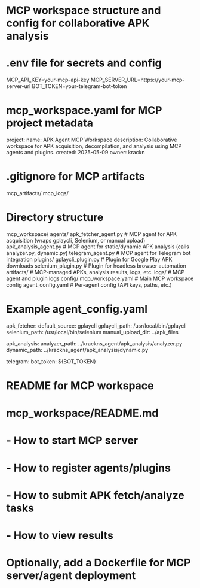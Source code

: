 # MCP workspace structure and config for collaborative APK analysis

# .env file for secrets and config
MCP_API_KEY=your-mcp-api-key
MCP_SERVER_URL=https://your-mcp-server-url
BOT_TOKEN=your-telegram-bot-token

# mcp_workspace.yaml for MCP project metadata
project:
  name: APK Agent MCP Workspace
  description: Collaborative workspace for APK acquisition, decompilation, and analysis using MCP agents and plugins.
  created: 2025-05-09
  owner: krackn

# .gitignore for MCP artifacts
mcp_artifacts/
mcp_logs/

# Directory structure
mcp_workspace/
  agents/
    apk_fetcher_agent.py         # MCP agent for APK acquisition (wraps gplaycli, Selenium, or manual upload)
    apk_analysis_agent.py        # MCP agent for static/dynamic APK analysis (calls analyzer.py, dynamic.py)
    telegram_agent.py            # MCP agent for Telegram bot integration
  plugins/
    gplaycli_plugin.py           # Plugin for Google Play APK downloads
    selenium_plugin.py           # Plugin for headless browser automation
  artifacts/
    # MCP-managed APKs, analysis results, logs, etc.
  logs/
    # MCP agent and plugin logs
  config/
    mcp_workspace.yaml           # Main MCP workspace config
    agent_config.yaml            # Per-agent config (API keys, paths, etc.)

# Example agent_config.yaml
apk_fetcher:
  default_source: gplaycli
  gplaycli_path: /usr/local/bin/gplaycli
  selenium_path: /usr/local/bin/selenium
  manual_upload_dir: ../apk_files

apk_analysis:
  analyzer_path: ../krackns_agent/apk_analysis/analyzer.py
  dynamic_path: ../krackns_agent/apk_analysis/dynamic.py

telegram:
  bot_token: ${BOT_TOKEN}

# README for MCP workspace
# mcp_workspace/README.md
# - How to start MCP server
# - How to register agents/plugins
# - How to submit APK fetch/analyze tasks
# - How to view results

# Optionally, add a Dockerfile for MCP server/agent deployment
